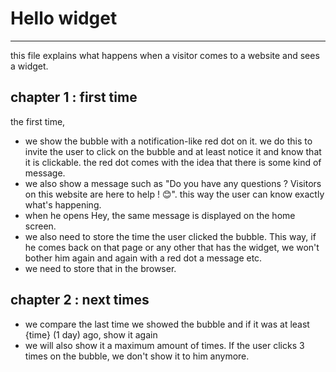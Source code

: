 # Hello widget
--------------

this file explains what happens when a visitor comes to a website and sees a widget.

## chapter 1 : first time
the first time,
- we show the bubble with a notification-like red dot on it. we do this to invite the user to click
on the bubble and at least notice it and know that it is clickable. the red dot comes with the idea
that there is some kind of message.
- we also show a message such as "Do you have any questions ? Visitors on this website are here to
help ! 😊". this way the user can know exactly what's happening.
- when he opens Hey, the same message is displayed on the home screen.
- we also need to store the time the user clicked the bubble. This way, if he comes back on that page
or any other that has the widget, we won't bother him again and again with a red dot a message etc.
- we need to store that in the browser.

## chapter 2 : next times
- we compare the last time we showed the bubble and if it was at least {time} (1 day) ago, show it again
- we will also show it a maximum amount of times. If the user clicks 3 times on the bubble, we don't
show it to him anymore.